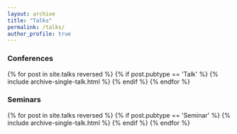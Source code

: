 ```yaml
---
layout: archive
title: "Talks"
permalink: /talks/
author_profile: true
---
```


<h3>Conferences</h3>
{% for post in site.talks reversed %}
  {% if post.pubtype == 'Talk' %} 
    {% include archive-single-talk.html %}
  {% endif %}
{% endfor %}

<h3>Seminars</h3>
{% for post in site.talks reversed %}
  {% if post.pubtype == 'Seminar' %} 
    {% include archive-single-talk.html %}
  {% endif %}
{% endfor %}
